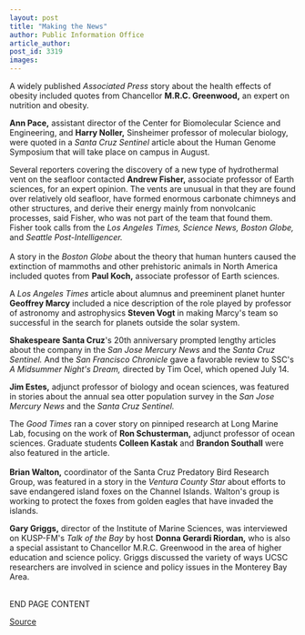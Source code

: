 ```yaml
---
layout: post
title: "Making the News"
author: Public Information Office
article_author: 
post_id: 3319
images:
---
```


<p>
  A widely published <i>Associated Press</i> story about the health effects of obesity included quotes from Chancellor <b>M.R.C. Greenwood,</b> an expert on nutrition and obesity.
</p>
<p>
  <b>Ann Pace,</b> assistant director of the Center for Biomolecular Science and Engineering, and <b>Harry Noller,</b> Sinsheimer professor of molecular biology, were quoted in a <i>Santa Cruz Sentinel</i> article about the Human Genome Symposium that will take place on campus in August.<br>
</p>
<p>
  Several reporters covering the discovery of a new type of hydrothermal vent on the seafloor contacted <b>Andrew Fisher,</b> associate professor of Earth sciences, for an expert opinion. The vents are unusual in that they are found over relatively old seafloor, have formed enormous carbonate chimneys and other structures, and derive their energy mainly from nonvolcanic processes, said Fisher, who was not part of the team that found them. Fisher took calls from the <i>Los Angeles Times, Science News, Boston Globe,</i> and <i>Seattle Post-Intelligencer.</i><br>
  <br>
  A story in the <i>Boston Globe</i> about the theory that human hunters caused the extinction of mammoths and other prehistoric animals in North America included quotes from <b>Paul Koch,</b> associate professor of Earth sciences.
</p>
<p>
  A <i>Los Angeles Times</i> article about alumnus and preeminent planet hunter <b>Geoffrey Marcy</b> included a nice description of the role played by professor of astronomy and astrophysics <b>Steven Vogt</b> in making Marcy's team so successful in the search for planets outside the solar system.
</p>
<p>
  <b>Shakespeare Santa Cruz</b>'s 20th anniversary prompted lengthy articles about the company in the <i>San Jose Mercury News</i> and the <i>Santa Cruz Sentinel.</i> And the <i>San Francisco Chronicle</i> gave a favorable review to SSC's <i>A Midsummer Night's Dream,</i> directed by Tim Ocel, which opened July 14.<br>
</p>
<p>
  <b>Jim Estes,</b> adjunct professor of biology and ocean sciences, was featured in stories about the annual sea otter population survey in the <i>San Jose Mercury News</i> and the <i>Santa Cruz Sentinel.</i>
</p>
<p>
  The <i>Good Times</i> ran a cover story on pinniped research at Long Marine Lab, focusing on the work of <b>Ron Schusterman,</b> adjunct professor of ocean sciences. Graduate students <b>Colleen Kastak</b> and <b>Brandon Southall</b> were also featured in the article.<br>
  <br>
  <b>Brian Walton,</b> coordinator of the Santa Cruz Predatory Bird Research Group, was featured in a story in the <i>Ventura County Star</i> about efforts to save endangered island foxes on the Channel Islands. Walton's group is working to protect the foxes from golden eagles that have invaded the islands.
</p>
<p>
  <b>Gary Griggs,</b> director of the Institute of Marine Sciences, was interviewed on KUSP-FM's <i>Talk of the Bay</i> by host <b>Donna Gerardi Riordan,</b> who is also a special assistant to Chancellor M.R.C. Greenwood in the area of higher education and science policy. Griggs discussed the variety of ways UCSC researchers are involved in science and policy issues in the Monterey Bay Area.
</p>
<p>
  <br>
  END PAGE CONTENT
</p>
<p><a href="http://www1.ucsc.edu/currents/01-02/07-23/makenews.html" title="Permalink to makenews">Source</a></p>
